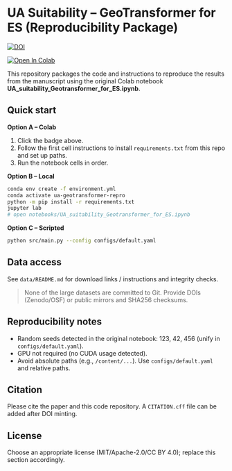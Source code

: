 # UA Suitability – GeoTransformer for ES (Reproducibility Package)

[![DOI](https://zenodo.org/badge/1067845994.svg)](https://doi.org/10.5281/zenodo.17243850)

[![Open In Colab](https://colab.research.google.com/assets/colab-badge.svg)](https://colab.research.google.com/github/huanyuhuanyuhuanyu-arch/UA_Geotransformer_for_ES/blob/main/notebooks/UA_suitability_Geotransformer_for_ES.ipynb)

This repository packages the code and instructions to reproduce the results from the manuscript using the original Colab notebook **UA_suitability_Geotransformer_for_ES.ipynb**.

## Quick start

**Option A – Colab**
1. Click the badge above.
2. Follow the first cell instructions to install `requirements.txt` from this repo and set up paths.
3. Run the notebook cells in order.

**Option B – Local**
```bash
conda env create -f environment.yml
conda activate ua-geotransformer-repro
python -m pip install -r requirements.txt
jupyter lab
# open notebooks/UA_suitability_Geotransformer_for_ES.ipynb
```

**Option C – Scripted**
```bash
python src/main.py --config configs/default.yaml
```

## Data access
See `data/README.md` for download links / instructions and integrity checks.
> None of the large datasets are committed to Git. Provide DOIs (Zenodo/OSF) or public mirrors and SHA256 checksums.

## Reproducibility notes
- Random seeds detected in the original notebook: 123, 42, 456 (unify in `configs/default.yaml`).
- GPU not required (no CUDA usage detected).
- Avoid absolute paths (e.g., `/content/...`). Use `configs/default.yaml` and relative paths.

## Citation
Please cite the paper and this code repository. A `CITATION.cff` file can be added after DOI minting.

## License
Choose an appropriate license (MIT/Apache-2.0/CC BY 4.0); replace this section accordingly.
